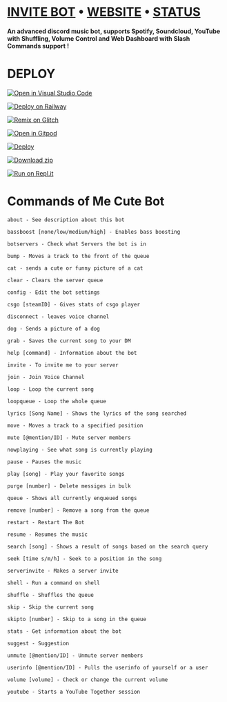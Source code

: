 # [INVITE BOT](https://bit.ly/MeCuTe)   •   [WEBSITE](https://mecute.ga)   •   [STATUS](https://mecute.instatus.com)

**An advanced discord music bot, supports Spotify, Soundcloud, YouTube with Shuffling, Volume Control and Web Dashboard with Slash Commands support !**

# DEPLOY

[![Open in Visual Studio Code](https://open.vscode.dev/badges/open-in-vscode.svg)](https://open.vscode.dev/nischay876/discord-music-bot)

[![Deploy on Railway](https://railway.app/button.svg)](https://u.oggy.ga/discord-music-bot-railway-deploy) 

[![Remix on Glitch](https://cdn.glitch.com/2703baf2-b643-4da7-ab91-7ee2a2d00b5b%2Fremix-button.svg)](https://glitch.com/edit/#!/import/github/nischay876/discord-music-bot)

[![Open in Gitpod](https://camo.githubusercontent.com/76e60919474807718793857d8eb615e7a50b18b04050577e5a35c19421f260a3/68747470733a2f2f676974706f642e696f2f627574746f6e2f6f70656e2d696e2d676974706f642e737667)](https://gitpod.io/#https://github.com/nischay876/discord-music-bot/tree/main)

[![Deploy](https://www.herokucdn.com/deploy/button.svg)](https://heroku.com/deploy?template=https://github.com/nischay876/discord-music-bot)

[![Download zip](https://custom-icon-badges.herokuapp.com/badge/-Download-blue?style=for-the-badge&logo=download&logoColor=white)](https://github.com/nischay876/discord-music-bot/archive/refs/heads/main.zip)

[![Run on Repl.it](https://repl.it/badge/github/nischay876/discord-music-bot)](https://repl.it/github/nischay876/discord-music-bot)

# Commands of Me Cute Bot
```
about - See description about this bot

bassboost [none/low/medium/high] - Enables bass boosting

botservers - Check what Servers the bot is in

bump - Moves a track to the front of the queue

cat - sends a cute or funny picture of a cat

clear - Clears the server queue

config - Edit the bot settings

csgo [steamID] - Gives stats of csgo player

disconnect - leaves voice channel

dog - Sends a picture of a dog

grab - Saves the current song to your DM

help [command] - Information about the bot

invite - To invite me to your server

join - Join Voice Channel

loop - Loop the current song

loopqueue - Loop the whole queue

lyrics [Song Name] - Shows the lyrics of the song searched

move - Moves a track to a specified position

mute [@mention/ID] - Mute server members

nowplaying - See what song is currently playing

pause - Pauses the music

play [song] - Play your favorite songs

purge [number] - Delete messiges in bulk

queue - Shows all currently enqueued songs

remove [number] - Remove a song from the queue

restart - Restart The Bot

resume - Resumes the music

search [song] - Shows a result of songs based on the search query

seek [time s/m/h] - Seek to a position in the song

serverinvite - Makes a server invite

shell - Run a command on shell

shuffle - Shuffles the queue

skip - Skip the current song

skipto [number] - Skip to a song in the queue

stats - Get information about the bot

suggest - Suggestion

unmute [@mention/ID] - Unmute server members

userinfo [@mention/ID] - Pulls the userinfo of yourself or a user

volume [volume] - Check or change the current volume

youtube - Starts a YouTube Together session

